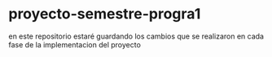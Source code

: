 # proyecto-semestre-progra1
en este repositorio estaré guardando los cambios que se realizaron en cada fase de la implementacion del proyecto
